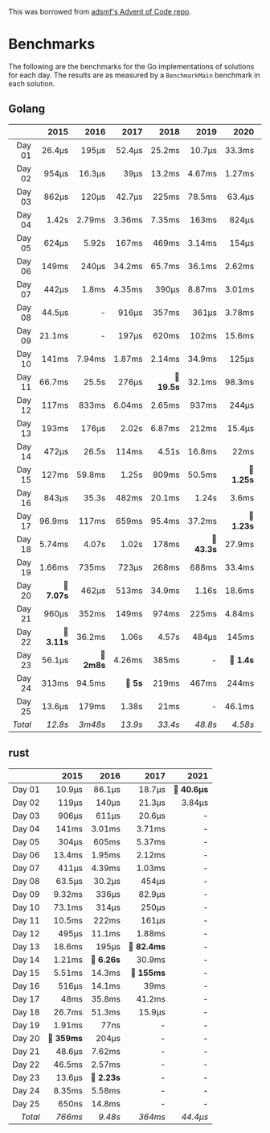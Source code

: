 This was borrowed from [adsmf's Advent of Code repo](https://github.com/adsmf/adventofcode/tree/master/benchmarks).

# Benchmarks
The following are the benchmarks for the Go implementations of solutions for each day. The results are as measured by a `BenchmarkMain` benchmark in each solution.

## Golang
 &nbsp;  | 2015 | 2016 | 2017 | 2018 | 2019 | 2020 | 2021
 ---:  | ---:  | ---:  | ---:  | ---:  | ---:  | ---:  | ---: 
Day 01 | 26.4µs | 195µs | 52.4µs | 25.2ms | 10.7µs | 33.3ms | 46.8µs
Day 02 | 954µs | 16.3µs | 39µs | 13.2ms | 4.67ms | 1.27ms | 694µs
Day 03 | 862µs | 120µs | 42.7µs | 225ms | 78.5ms | 63.4µs | 139µs
Day 04 | 1.42s | 2.79ms | 3.36ms | 7.35ms | 163ms | 824µs | 396µs
Day 05 | 624µs | 5.92s | 167ms | 469ms | 3.14ms | 154µs | 1.6ms
Day 06 | 149ms | 240µs | 34.2ms | 65.7ms | 36.1ms | 2.62ms | 190µs
Day 07 | 442µs | 1.8ms | 4.35ms | 390µs | 8.87ms | 3.01ms | 109µs
Day 08 | 44.5µs | - | 916µs | 357ms | 361µs | 3.78ms | 821µs
Day 09 | 21.1ms | - | 197µs | 620ms | 102ms | 15.6ms | 1.09ms
Day 10 | 141ms | 7.94ms | 1.87ms | 2.14ms | 34.9ms | 125µs | 60.7µs
Day 11 | 66.7ms | 25.5s | 276µs | **🔴 19.5s** | 32.1ms | 98.3ms | 848µs
Day 12 | 117ms | 833ms | 6.04ms | 2.65ms | 937ms | 244µs | 848µs
Day 13 | 193ms | 176µs | 2.02s | 6.87ms | 212ms | 15.4µs | 440µs
Day 14 | 472µs | 26.5s | 114ms | 4.51s | 16.8ms | 22ms | 466µs
Day 15 | 127ms | 59.8ms | 1.25s | 809ms | 50.5ms | **🔴 1.25s** | **🔴 365ms**
Day 16 | 843µs | 35.3s | 482ms | 20.1ms | 1.24s | 3.6ms | 42.5µs
Day 17 | 96.9ms | 117ms | 659ms | 95.4ms | 37.2ms | **🔴 1.23s** | -
Day 18 | 5.74ms | 4.07s | 1.02s | 178ms | **🔴 43.3s** | 27.9ms | -
Day 19 | 1.66ms | 735ms | 723µs | 268ms | 688ms | 33.4ms | -
Day 20 | **🔴 7.07s** | 462µs | 513ms | 34.9ms | 1.16s | 18.6ms | -
Day 21 | 960µs | 352ms | 149ms | 974ms | 225ms | 4.84ms | -
Day 22 | **🔴 3.11s** | 36.2ms | 1.06s | 4.57s | 484µs | 145ms | -
Day 23 | 56.1µs | **🔴 2m8s** | 4.26ms | 385ms | - | **🔴 1.4s** | -
Day 24 | 313ms | 94.5ms | **🔴 5s** | 219ms | 467ms | 244ms | -
Day 25 | 13.6µs | 179ms | 1.38s | 21ms | - | 46.1ms | -
*Total* | *12.8s* | *3m48s* | *13.9s* | *33.4s* | *48.8s* | *4.58s* | *373ms*


## rust
 &nbsp;  | 2015 | 2016 | 2017 | 2021
 ---:  | ---:  | ---:  | ---:  | ---: 
Day 01 | 10.9µs | 86.1µs | 18.7µs | **🔴 40.6µs**
Day 02 | 119µs | 140µs | 21.3µs | 3.84µs
Day 03 | 906µs | 611µs | 20.6µs | -
Day 04 | 141ms | 3.01ms | 3.71ms | -
Day 05 | 304µs | 605ms | 5.37ms | -
Day 06 | 13.4ms | 1.95ms | 2.12ms | -
Day 07 | 411µs | 4.39ms | 1.03ms | -
Day 08 | 63.5µs | 30.2µs | 454µs | -
Day 09 | 9.32ms | 336µs | 82.9µs | -
Day 10 | 73.1ms | 314µs | 250µs | -
Day 11 | 10.5ms | 222ms | 161µs | -
Day 12 | 495µs | 11.1ms | 1.88ms | -
Day 13 | 18.6ms | 195µs | **🔴 82.4ms** | -
Day 14 | 1.21ms | **🔴 6.26s** | 30.9ms | -
Day 15 | 5.51ms | 14.3ms | **🔴 155ms** | -
Day 16 | 516µs | 14.1ms | 39ms | -
Day 17 | 48ms | 35.8ms | 41.2ms | -
Day 18 | 26.7ms | 51.3ms | 15.9µs | -
Day 19 | 1.91ms | 77ns | - | -
Day 20 | **🔴 359ms** | 204µs | - | -
Day 21 | 48.6µs | 7.62ms | - | -
Day 22 | 46.5ms | 2.57ms | - | -
Day 23 | 13.6µs | **🔴 2.23s** | - | -
Day 24 | 8.35ms | 5.58ms | - | -
Day 25 | 650ns | 14.8ms | - | -
*Total* | *766ms* | *9.48s* | *364ms* | *44.4µs*

